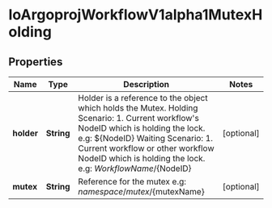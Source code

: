 
# IoArgoprojWorkflowV1alpha1MutexHolding

## Properties
Name | Type | Description | Notes
------------ | ------------- | ------------- | -------------
**holder** | **String** | Holder is a reference to the object which holds the Mutex. Holding Scenario:   1. Current workflow&#39;s NodeID which is holding the lock.      e.g: ${NodeID} Waiting Scenario:   1. Current workflow or other workflow NodeID which is holding the lock.      e.g: ${WorkflowName}/${NodeID} |  [optional]
**mutex** | **String** | Reference for the mutex e.g: ${namespace}/mutex/${mutexName} |  [optional]



